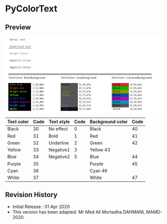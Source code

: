 # PyColorText

## Preview

![alt iviny](https://github.com/MortadhaDAHMANI/PyColorText/raw/master/execColor.png)



Text color |	Code |	Text style |	Code |	Background color |	Code|
-------------|-------------|------------|------------|------------|------------|
Black |	30 |	No effect |	0 |	Black |	40|
Red |	31 |	Bold |	1 |	Red |	41|
Green |	32 |	Underline |	2 |	Green |	42|
Yellow |	33 |	Negative1 |	3 |	Yellow 	43|
Blue |	34 |	Negative2 |	5 |	Blue |	44|
Purple |	35 |	|	|	Purple |	45|
Cyan |	36 |	|	|	Cyan 	46|
White |	37 |	|	|	White |	47|







## Revision History
* Initial Release : 01 Apr 2020
* This version has been adapted: Mr Med Ali Mortadha DAHMANI, MAMD-2020.
